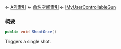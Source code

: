 ← [API索引](Api-Index) ← [命名空间索引](Namespace-Index) ← [IMyUserControllableGun](Sandbox.ModAPI.Ingame.IMyUserControllableGun)

### 概要

```csharp
public void ShootOnce()
```

Triggers a single shot.

